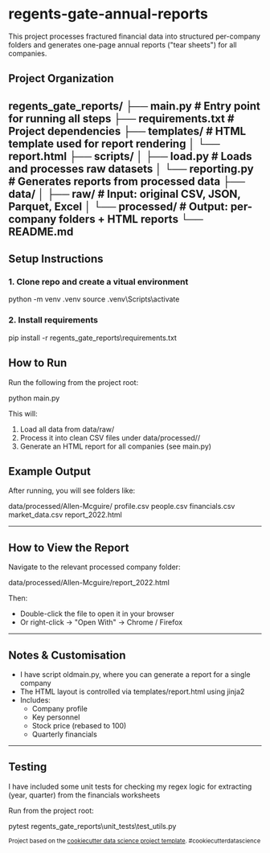regents-gate-annual-reports
==============================

This project processes fractured financial data into structured per-company folders and generates one-page annual reports ("tear sheets") for all companies.


Project Organization
------------

regents_gate_reports/
├── main.py                      # Entry point for running all steps
├── requirements.txt             # Project dependencies
├── templates/                   # HTML template used for report rendering
│   └── report.html
├── scripts/
│   ├── load.py                  # Loads and processes raw datasets
│   └── reporting.py             # Generates reports from processed data
├── data/
│   ├── raw/                     # Input: original CSV, JSON, Parquet, Excel
│   └── processed/               # Output: per-company folders + HTML reports
└── README.md
--------

## Setup Instructions

### 1. Clone repo and create a vitual environment

python -m venv .venv
source .venv\Scripts\activate

### 2. Install requirements

pip install -r regents_gate_reports\requirements.txt

## How to Run

Run the following from the project root:

python main.py

This will:
1. Load all data from data/raw/
2. Process it into clean CSV files under data/processed/<Company>/
3. Generate an HTML report for all companies (see main.py)

## Example Output

After running, you will see folders like:

data/processed/Allen-Mcguire/ 
profile.csv
people.csv
financials.csv
market_data.csv
report_2022.html

---

## How to View the Report

Navigate to the relevant processed company folder:

data/processed/Allen-Mcguire/report_2022.html

Then:
- Double-click the file to open it in your browser
- Or right-click -> "Open With" -> Chrome / Firefox

---

## Notes & Customisation

- I have script oldmain.py, where you can generate a report for a single company
- The HTML layout is controlled via templates/report.html using jinja2
- Includes:
  - Company profile
  - Key personnel
  - Stock price (rebased to 100)
  - Quarterly financials

---

## Testing

I have included some unit tests for checking my regex logic for extracting (year, quarter) from the financials worksheets

Run from the project root:

pytest regents_gate_reports\unit_tests\test_utils.py




<p><small>Project based on the <a target="_blank" href="https://drivendata.github.io/cookiecutter-data-science/">cookiecutter data science project template</a>. #cookiecutterdatascience</small></p>

